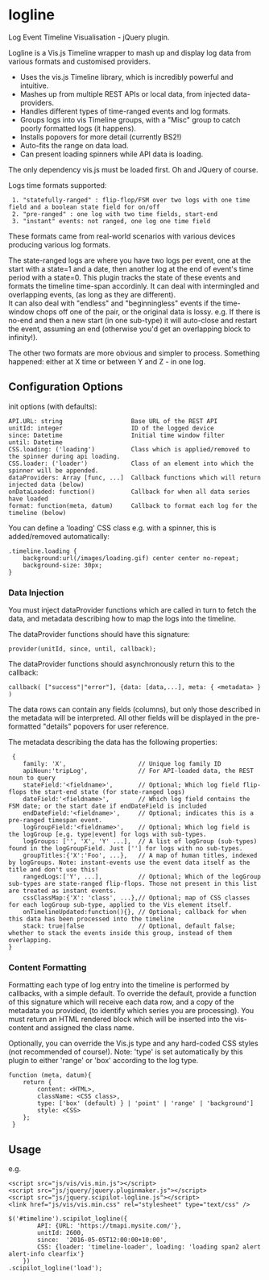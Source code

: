 # logline
Log Event Timeline Visualisation - jQuery plugin.

Logline is a Vis.js Timeline wrapper to mash up and display log data from various formats and customised providers.

- Uses the vis.js Timeline library, which is incredibly powerful and intuitive.
- Mashes up from multiple REST APIs or local data, from injected data-providers.
- Handles different types of time-ranged events and log formats.
- Groups logs into vis Timeline groups, with a "Misc" group to catch poorly formatted logs (it happens).
- Installs popovers for more detail (currently BS2!)
- Auto-fits the range on data load.
- Can present loading spinners while API data is loading.

The only dependency vis.js must be loaded first. Oh and JQuery of course.

Logs time formats supported:

     1. "statefully-ranged" : flip-flop/FSM over two logs with one time field and a boolean state field for on/off 
     2. "pre-ranged" : one log with two time fields, start-end
     3. "instant" events: not ranged, one log one time field

These formats came from real-world scenarios with various devices producing various log formats. 

The state-ranged logs are where you have two logs per event, one at the start with a state=1 and a date, 
then another log at the end of event's time period with a state=0. This plugin tracks the state of these events 
and formats the timeline time-span accordinly. It can deal with intermingled and overlapping events, (as long as they are different).    
It can also deal with "endless" and "beginningless" events if the time-window chops off one of the pair, or the original data is lossy.
e.g. If there is no-end and then a new start (in one sub-type) it will auto-close and restart the event, assuming an end 
(otherwise you'd get an overlapping block to infinity!).

The other two formats are more obvious and simpler to process. Something happened: either at X time or between Y and Z - in one log. 

## Configuration Options

init options (with defaults):

    API.URL: string                   Base URL of the REST API
    unitId: integer                   ID of the logged device
    since: Datetime                   Initial time window filter
    until: Datetime
    CSS.loading: ('loading')          Class which is applied/removed to the spinner during api loading.
    CSS.loader: ('loader')            Class of an element into which the spinner will be appended.
    dataProviders: Array [func, ...]  Callback functions which will return injected data (below)
	onDataLoaded: function()          Callback for when all data series have loaded
    format: function(meta, datum)     Callback to format each log for the timeline (below)

You can define a 'loading' CSS class e.g. with a spinner, this is added/removed automatically:

    .timeline.loading {
        background:url(/images/loading.gif) center center no-repeat;
        background-size: 30px;
    }

### Data Injection

You must inject dataProvider functions which are called in turn to fetch the data, and metadata describing how to map the logs into the timeline.

The dataProvider functions should have this signature:

    provider(unitId, since, until, callback);

The dataProvider functions should asynchronously return this to the callback:
    
    callback( ["success"|"error"], {data: [data,...], meta: { <metadata> } )

The data rows can contain any fields (columns), but only those described in the metadata will be interpreted.
All other fields will be displayed in the pre-formatted "details" popovers for user reference.

The metadata describing the data has the following properties:

     {
		family: 'X', 					// Unique log family ID
		apiNoun:'tripLog',				// For API-loaded data, the REST noun to query
		stateField:'<fieldname>',		// Optional; Which log field flip-flops the start-end state (for state-ranged logs)
		dateField:'<fieldname>',		// Which log field contains the FSM date; or the start date if endDateField is included
		endDateField:'<fieldname>',		// Optional; indicates this is a pre-ranged timespan event.
		logGroupField:'<fieldname>',	// Optional; Which log field is the logGroup [e.g. type|event] for logs with sub-types.
		logGroups: ['', 'X', 'Y' ...], 	// A list of logGroup (sub-types) found in the logGroupField. Just [''] for logs with no sub-types.
		groupTitles:{'X':'Foo', ...},	// A map of human titles, indexed by logGroups. Note: instant-events use the event data itself as the title and don't use this!
		rangedLogs:['Y', ...],  		// Optional; Which of the logGroup sub-types are state-ranged flip-flops. Those not present in this list are treated as instant events.
		cssClassMap:{'X': 'class', ...},// Optional; map of CSS classes for each logGroup sub-type, applied to the Vis element itself.
        onTimelineUpdated:function(){}, // Optional; callback for when this data has been processed into the timeline
        stack: true|false               // Optional, default false; whether to stack the events inside this group, instead of them overlapping.  
	}

### Content Formatting

Formatting each type of log entry into the timeline is performed by callbacks, with a simple default.
To override the default, provide a function of this signature which will receive each data row, 
and a copy of the metadata you provided, (to identify which series you are processing). 
You must return an HTML rendered block which will be inserted into the vis-content and assigned the class name.   

Optionally, you can override the Vis.js type and any hard-coded CSS styles (not recommended of course!).
Note: 'type' is set automatically by this plugin to either 'range' or 'box' according to the log type.

    function (meta, datum){
        return {
            content: <HTML>,
            className: <CSS class>,
            type: ['box' (default) } | 'point' | 'range' | 'background']
            style: <CSS>
        };
     }

## Usage

e.g.

    <script src="js/vis/vis.min.js"></script>
    <script src="js/jquery/jquery.pluginmaker.js"></script>
    <script src="js/jquery.scipilot-logline.js"></script>
    <link href="js/vis/vis.min.css" rel="stylesheet" type="text/css" />

    $('#timeline').scipilot_logline({
			API: {URL: 'https://tmapi.mysite.com/'},
			unitId: 2600,
			since:  '2016-05-05T12:00:00+10:00',
			CSS: {loader: 'timeline-loader', loading: 'loading span2 alert alert-info clearfix'}
		})
    .scipilot_logline('load');

